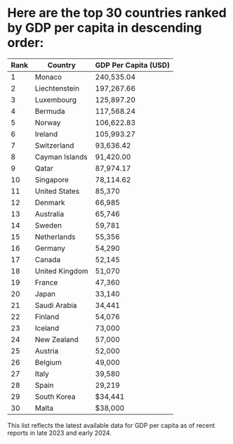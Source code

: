 # Here are the top 30 countries ranked by GDP per capita in descending order:

| Rank | Country | GDP Per Capita (USD) |
| ---- | ---- | ---- |
| 1 | Monaco | 240,535.04 |
| 2	| Liechtenstein | 197,267.66 |
| 3 | Luxembourg | 125,897.20 |
| 4	| Bermuda	| 117,568.24 |
| 5	| Norway	| 106,622.83 |
| 6	| Ireland	| 105,993.27 |
| 7	| Switzerland	| 93,636.42 |
| 8	| Cayman Islands | 91,420.00 |
| 9	| Qatar | 87,974.17 |
| 10 | Singapore | 78,114.62 |
| 11 | United States | 85,370 |
| 12 | Denmark | 66,985 |
| 13 | Australia | 65,746 |
| 14 | Sweden | 59,781 |
| 15 | Netherlands | 55,356 |
| 16 | Germany | 54,290 |
| 17 | Canada | 52,145 |
| 18 | United Kingdom | 51,070 |
| 19 | France | 47,360 |
| 20 | Japan | 33,140 |
| 21 | Saudi Arabia	| 34,441 |
| 22 | Finland | 54,076 |
| 23 | Iceland | 73,000 |
| 24 | New Zealand | 57,000 |
| 25 | Austria | 52,000 |
| 26 | Belgium | 49,000 |
| 27 | Italy | 39,580 |
| 28 | Spain | 29,219 |
| 29 | South Korea | $34,441 |
| 30 | Malta | $38,000 |

This list reflects the latest available data for GDP per capita as of recent reports in late 2023 and early 2024.
